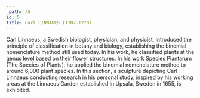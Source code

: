 ```yaml
---
_path: /5
id: 5
title: Carl LINNAUES (1707-1778)
---
```


Carl Linnaeus, a Swedish biologist, physician, and physicist, introduced the principle of classification in botany and biology, establishing the binomial nomenclature method still used today. In his work, he classified plants at the genus level based on their flower structures. In his work Species Plantarum (The Species of Plants), he applied the binomial nomenclature method to around 6,000 plant species. In this section, a sculpture depicting Carl Linnaeus conducting research in his personal study, inspired by his working areas at the Linnaeus Garden established in Upsala, Sweden in 1655, is exhibited.